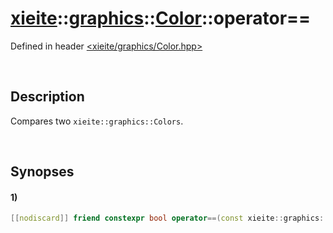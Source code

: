 # [xieite](../../../../xieite.md)\:\:[graphics](../../../../graphics.md)\:\:[Color](../../../Color.md)\:\:operator==
Defined in header [<xieite/graphics/Color.hpp>](../../../../../include/xieite/graphics/Color.hpp)

&nbsp;

## Description
Compares two `xieite::graphics::Colors`.

&nbsp;

## Synopses
#### 1)
```cpp
[[nodiscard]] friend constexpr bool operator==(const xieite::graphics::Color& color1, const xieite::graphics::Color& color2) noexcept;
```
